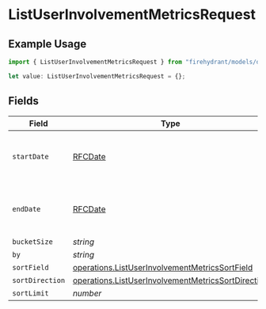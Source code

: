 # ListUserInvolvementMetricsRequest

## Example Usage

```typescript
import { ListUserInvolvementMetricsRequest } from "firehydrant/models/operations";

let value: ListUserInvolvementMetricsRequest = {};
```

## Fields

| Field                                                                                                                    | Type                                                                                                                     | Required                                                                                                                 | Description                                                                                                              |
| ------------------------------------------------------------------------------------------------------------------------ | ------------------------------------------------------------------------------------------------------------------------ | ------------------------------------------------------------------------------------------------------------------------ | ------------------------------------------------------------------------------------------------------------------------ |
| `startDate`                                                                                                              | [RFCDate](../../types/rfcdate.md)                                                                                        | :heavy_minus_sign:                                                                                                       | The start date to return metrics from                                                                                    |
| `endDate`                                                                                                                | [RFCDate](../../types/rfcdate.md)                                                                                        | :heavy_minus_sign:                                                                                                       | The end date to return metrics from                                                                                      |
| `bucketSize`                                                                                                             | *string*                                                                                                                 | :heavy_minus_sign:                                                                                                       | N/A                                                                                                                      |
| `by`                                                                                                                     | *string*                                                                                                                 | :heavy_minus_sign:                                                                                                       | N/A                                                                                                                      |
| `sortField`                                                                                                              | [operations.ListUserInvolvementMetricsSortField](../../models/operations/listuserinvolvementmetricssortfield.md)         | :heavy_minus_sign:                                                                                                       | N/A                                                                                                                      |
| `sortDirection`                                                                                                          | [operations.ListUserInvolvementMetricsSortDirection](../../models/operations/listuserinvolvementmetricssortdirection.md) | :heavy_minus_sign:                                                                                                       | N/A                                                                                                                      |
| `sortLimit`                                                                                                              | *number*                                                                                                                 | :heavy_minus_sign:                                                                                                       | N/A                                                                                                                      |